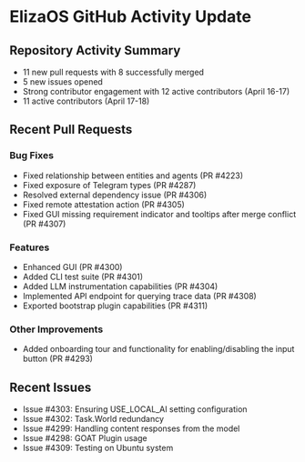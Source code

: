 # ElizaOS GitHub Activity Update

## Repository Activity Summary
- 11 new pull requests with 8 successfully merged
- 5 new issues opened
- Strong contributor engagement with 12 active contributors (April 16-17)
- 11 active contributors (April 17-18)

## Recent Pull Requests

### Bug Fixes
- Fixed relationship between entities and agents (PR #4223)
- Fixed exposure of Telegram types (PR #4287)
- Resolved external dependency issue (PR #4306)
- Fixed remote attestation action (PR #4305)
- Fixed GUI missing requirement indicator and tooltips after merge conflict (PR #4307)

### Features
- Enhanced GUI (PR #4300)
- Added CLI test suite (PR #4301)
- Added LLM instrumentation capabilities (PR #4304)
- Implemented API endpoint for querying trace data (PR #4308)
- Exported bootstrap plugin capabilities (PR #4311)

### Other Improvements
- Added onboarding tour and functionality for enabling/disabling the input button (PR #4293)

## Recent Issues
- Issue #4303: Ensuring USE_LOCAL_AI setting configuration
- Issue #4302: Task.World redundancy
- Issue #4299: Handling content responses from the model
- Issue #4298: GOAT Plugin usage
- Issue #4309: Testing on Ubuntu system